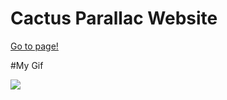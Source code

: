 <h1>Cactus Parallac Website</h1>
<a href="https://banugungor.github.io/cactus-parallac-website/" rel="nofollow">Go to page!</a>



#My Gif 

![](https://github.com/banugungor/cactus-parallac-website/blob/main/cactus-website.gif)

